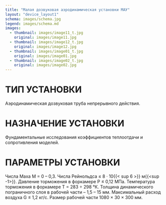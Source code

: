 ```yaml
---
title: "Малая дозвуковая аэродинамическая установки МАУ"
layout: "device_layout1"
schema: images/schema.jpg
legend: images/schema.md
images:
  - thumbnail: images/image11_t.jpg
    original: images/image11.jpg
  - thumbnail: images/image12_t.jpg
    original: images/image12.jpg
  - thumbnail: images/image01_t.jpg
    original: images/image01.jpg
  - thumbnail: images/image02_t.jpg
    original: images/image02.jpg
---
```


# ТИП УСТАНОВКИ
Аэродинамическая дозвуковая труба непрерывного действия.

# НАЗНАЧЕНИЕ УСТАНОВКИ
Фундаментальные исследования коэффициентов теплоотдачи и сопротивления моделей.

# ПАРАМЕТРЫ УСТАНОВКИ
Числа Маха М&nbsp;=&nbsp;0&nbsp;–&nbsp;0,3. Числа Рейнольдса&nbsp;≤&nbsp;8&nbsp;·&nbsp;10{{< sup 6 >}}&nbsp;м{{<sup -1>}}. Давление торможения в форкамере P&nbsp;≤&nbsp;0,12&nbsp;МПа. Температура торможения в форкамере T&nbsp;=&nbsp;283&nbsp;÷&nbsp;298&nbsp;&#176;К. Толщина динамического пограничного слоя в рабочей части – 1,5&nbsp;–&nbsp;15&nbsp;мм. Максимальный расход воздуха G&nbsp;≤&nbsp;1,2&nbsp;кг/с. Размер рабочей части 1080&nbsp;&times;&nbsp;30&nbsp;&times;&nbsp;300&nbsp;мм.
